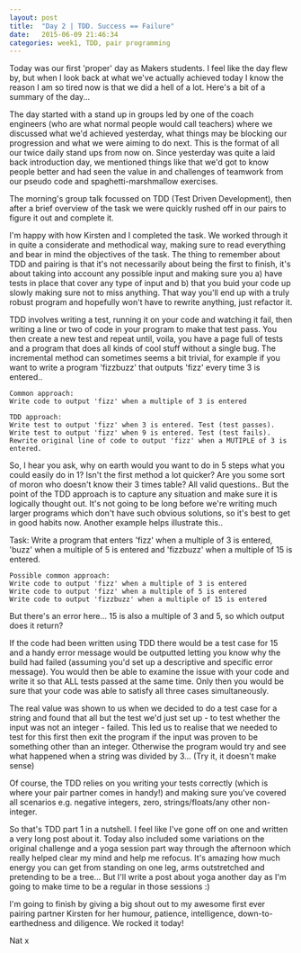 ```yaml
---
layout: post
title:  "Day 2 | TDD. Success == Failure"
date:   2015-06-09 21:46:34
categories: week1, TDD, pair programming
---
```


Today was our first 'proper' day as Makers students. I feel like the day flew by, but when I look back at what we've actually achieved today I know the reason I am so tired now is that we did a hell of a lot. Here's a bit of a summary of the day... 

The day started with a stand up in groups led by one of the coach engineers (who are what normal people would call teachers) where we discussed what we'd achieved yesterday, what things may be blocking our progression and what we were aiming to do next. This is the format of all our twice daily stand ups from now on. Since yesterday was quite a laid back introduction day, we mentioned things like that we'd got to know people better and had seen the value in and challenges of teamwork from our pseudo code and spaghetti-marshmallow exercises. 

The morning's group talk focussed on TDD (Test Driven Development), then after a brief overview of the task we were quickly rushed off in our pairs to figure it out and complete it.

I'm happy with how Kirsten and I completed the task. We worked through it in quite a considerate and methodical way, making sure to read everything and bear in mind the objectives of the task. The thing to remember about TDD and pairing is that it's not necessarily about being the first to finish, it's about taking into account any possible input and making sure you a) have tests in place that cover any type of input and b) that you buid your code up slowly making sure not to miss anything. That way you'll end up with a truly robust program and hopefully won't have to rewrite anything, just refactor it. 

TDD involves writing a test, running it on your code and watching it fail, then writing a line or two of code in your program to make that test pass. You then create a new test and repeat until, voila, you have a page full of tests and a program that does all kinds of cool stuff without a single bug. The incremental method can sometimes seems a bit trivial, for example if you want to write a program 'fizzbuzz' that outputs 'fizz' every time 3 is entered..


```
Common approach:
Write code to output 'fizz' when a multiple of 3 is entered
```

```
TDD approach: 
Write test to output 'fizz' when 3 is entered. Test (test passes). Write test to output 'fizz' when 9 is entered. Test (test fails). Rewrite original line of code to output 'fizz' when a MUTIPLE of 3 is entered.
```

So, I hear you ask, why on earth would you want to do in 5 steps what you could easily do in 1? Isn't the first method a lot quicker? Are you some sort of moron who doesn't know their 3 times table? All valid questions.. But the point of the TDD approach is to capture any situation and make sure it is logically thought out. It's not going to be long before we're writing much larger programs which don't have such obvious solutions, so it's best to get in good habits now. Another example helps illustrate this..


Task: Write a program that enters 'fizz' when a multiple of 3 is entered, 'buzz' when a multiple of 5 is entered and 'fizzbuzz' when a multiple of 15 is entered.

```
Possible common approach:
Write code to output 'fizz' when a multiple of 3 is entered
Write code to output 'fizz' when a multiple of 5 is entered
Write code to output 'fizzbuzz' when a multiple of 15 is entered
```

But there's an error here... 15 is also a multiple of 3 and 5, so which output does it return? 

If the code had been written using TDD there would be a test case for 15 and a handy error message would be outputted letting you know why the build had failed (assuming you'd set up a descriptive and specific error message). You would then be able to examine the issue with your code and write it so that ALL tests passed at the same time. Only then you would be sure that your code was able to satisfy all three cases simultaneously. 

The real value was shown to us when we decided to do a test case for a string and found that all but the test we'd just set up - to test whether the input was not an integer - failed. This led us to realise that we needed to test for this first then exit the program if the input was proven to be something other than an integer. Otherwise the program would try and see what happened when a string was divided by 3... (Try it, it doesn't make sense)

Of course, the TDD relies on you writing your tests correctly (which is where your pair partner comes in handy!) and making sure you've covered all scenarios e.g. negative integers, zero, strings/floats/any other non-integer. 

So that's TDD part 1 in a nutshell. I feel like I've gone off on one and written a very long post about it. Today also included some variations on the original challenge and a yoga session part way through the afternoon which really helped clear my mind and help me refocus. It's amazing how much energy you can get from standing on one leg, arms outstretched and pretending to be a tree... But I'll write a post about yoga another day as I'm going to make time to be a regular in those sessions :) 

I'm going to finish by giving a big shout out to my awesome first ever pairing partner Kirsten for her humour, patience, intelligence, down-to-earthedness and diligence. We rocked it today!

Nat x
